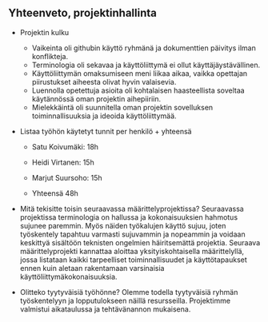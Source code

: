 ## Yhteenveto, projektinhallinta

* Projektin kulku
	- Vaikeinta oli githubin käyttö ryhmänä ja dokumenttien päivitys ilman konflikteja.
	- Terminologia oli sekavaa ja käyttöliittymä ei ollut käyttäjäystävällinen. 
	- Käyttöliittymän omaksumiseen meni liikaa aikaa, vaikka opettajan piirustukset aiheesta olivat hyvin valaisevia.
	- Luennolla opetettuja asioita oli kohtalaisen haasteellista soveltaa käytännössä oman projektin aihepiiriin.
	- Mielekkäintä oli suunnitella oman projektin sovelluksen toiminnallisuuksia ja ideoida käyttöliittymää.
  
* Listaa työhön käytetyt tunnit per henkilö + yhteensä
	- Satu Koivumäki: 18h
	- Heidi Virtanen: 15h
	- Marjut Suursoho: 15h
	
	- Yhteensä 48h

* Mitä tekisitte toisin seuraavassa määrittelyprojektissa?
	Seuraavassa projektissa terminologia on hallussa ja kokonaisuuksien hahmotus sujunee paremmin. Myös näiden työkalujen
	käyttö sujuu, joten työskentely tapahtuu varmasti sujuvammin ja nopeammin ja voidaan keskittyä sisältöön teknisten ongelmien
	häiritsemättä projektia. Seuraava määrittelyprojekti kannattaa aloittaa yksityiskohtaisella määrittelyllä, 
	jossa listataan kaikki tarpeelliset toiminnallisuudet ja käyttötapaukset ennen kuin aletaan rakentamaan
	varsinaisia käyttöliittymäkokonaisuuksia.

* Olitteko tyytyväisiä työhönne?
	Olemme todella tyytyväisiä ryhmän työskentelyyn ja lopputulokseen näillä resursseilla.
	Projektimme valmistui aikataulussa ja tehtävänannon mukaisena.

	

	

